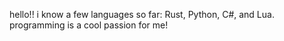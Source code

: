 hello!! i know a few languages so far:
Rust,
Python,
C#,
and Lua.
programming is a cool passion for me!
